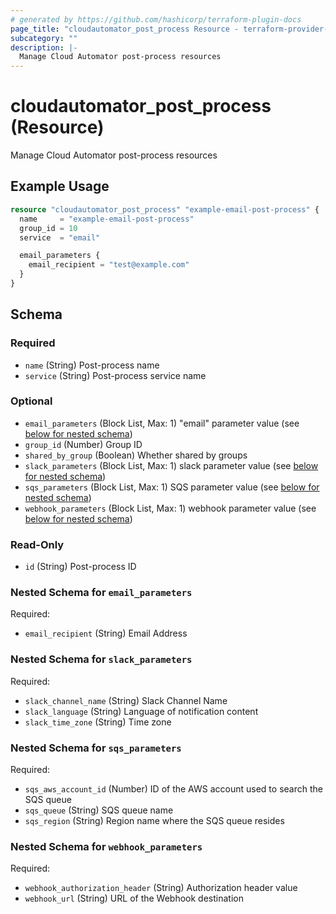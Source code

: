 ```yaml
---
# generated by https://github.com/hashicorp/terraform-plugin-docs
page_title: "cloudautomator_post_process Resource - terraform-provider-cloudautomator"
subcategory: ""
description: |-
  Manage Cloud Automator post-process resources
---
```


# cloudautomator_post_process (Resource)

Manage Cloud Automator post-process resources

## Example Usage

```terraform
resource "cloudautomator_post_process" "example-email-post-process" {
  name     = "example-email-post-process"
  group_id = 10
  service  = "email"

  email_parameters {
    email_recipient = "test@example.com"
  }
}
```

<!-- schema generated by tfplugindocs -->
## Schema

### Required

- `name` (String) Post-process name
- `service` (String) Post-process service name

### Optional

- `email_parameters` (Block List, Max: 1) "email" parameter value (see [below for nested schema](#nestedblock--email_parameters))
- `group_id` (Number) Group ID
- `shared_by_group` (Boolean) Whether shared by groups
- `slack_parameters` (Block List, Max: 1) slack parameter value (see [below for nested schema](#nestedblock--slack_parameters))
- `sqs_parameters` (Block List, Max: 1) SQS parameter value (see [below for nested schema](#nestedblock--sqs_parameters))
- `webhook_parameters` (Block List, Max: 1) webhook parameter value (see [below for nested schema](#nestedblock--webhook_parameters))

### Read-Only

- `id` (String) Post-process ID

<a id="nestedblock--email_parameters"></a>
### Nested Schema for `email_parameters`

Required:

- `email_recipient` (String) Email Address


<a id="nestedblock--slack_parameters"></a>
### Nested Schema for `slack_parameters`

Required:

- `slack_channel_name` (String) Slack Channel Name
- `slack_language` (String) Language of notification content
- `slack_time_zone` (String) Time zone


<a id="nestedblock--sqs_parameters"></a>
### Nested Schema for `sqs_parameters`

Required:

- `sqs_aws_account_id` (Number) ID of the AWS account used to search the SQS queue
- `sqs_queue` (String) SQS queue name
- `sqs_region` (String) Region name where the SQS queue resides


<a id="nestedblock--webhook_parameters"></a>
### Nested Schema for `webhook_parameters`

Required:

- `webhook_authorization_header` (String) Authorization header value
- `webhook_url` (String) URL of the Webhook destination
